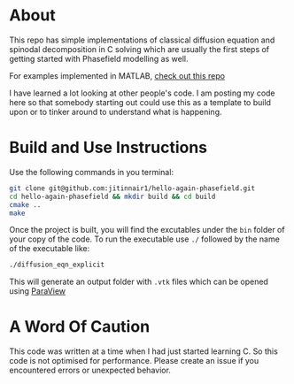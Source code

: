 # About
This repo has simple implementations of classical diffusion equation and spinodal decomposition in C solving which are usually the first steps of getting started with Phasefield modelling as well.

For examples implemented in MATLAB, [check out this repo](https://github.com/jitinnair1/hello-phasefield)

I have learned a lot looking at other people's code. I am posting my code here so that somebody starting out could use this as a template to build upon or to tinker around to understand what is happening.

# Build and Use Instructions
Use the following commands in you terminal:
```bash
git clone git@github.com:jitinnair1/hello-again-phasefield.git
cd hello-again-phasefield && mkdir build && cd build
cmake ..
make
```

Once the project is built, you will find the excutables under the `bin` folder of your copy of the code. To run the executable use `./` followed by the name of the executable like:

```bash
./diffusion_eqn_explicit
```

This will generate an output folder with `.vtk` files which can be opened using [ParaView](https://www.paraview.org/download/)

# A Word Of Caution
This code was written at a time when I had just started learning C. So this code is not optimised for performance. Please create an issue if you encountered errors or unexpected behavior.
